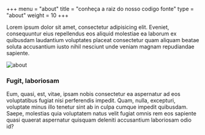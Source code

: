 +++
menu = "about"
title = "conheça a raiz do nosso codigo fonte"
type = "about"
weight = 10
+++

Lorem ipsum dolor sit amet, consectetur adipisicing elit. Eveniet, consequuntur eius repellendus eos aliquid molestiae ea laborum ex quibusdam laudantium voluptates placeat consectetur quam aliquam beatae soluta accusantium iusto nihil nesciunt unde veniam magnam repudiandae sapiente.

![about](../images/mac.jpg)

### Fugit, laboriosam

Eum, quasi, est, vitae, ipsam nobis consectetur ea aspernatur ad eos voluptatibus fugiat nisi perferendis impedit. Quam, nulla, excepturi, voluptate minus illo tenetur sint ab in culpa cumque impedit quibusdam. Saepe, molestias quia voluptatem natus velit fugiat omnis rem eos sapiente quasi quaerat aspernatur quisquam deleniti accusantium laboriosam odio id?
